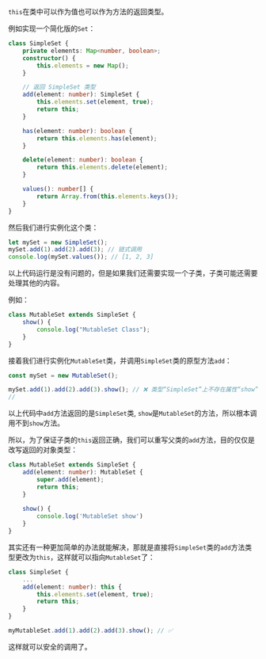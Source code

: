 `this`在类中可以作为值也可以作为方法的返回类型。

例如实现一个简化版的`Set`：

```typescript
class SimpleSet {
    private elements: Map<number, boolean>;
    constructor() {
        this.elements = new Map();
    }

    // 返回 SimpleSet 类型
    add(element: number): SimpleSet {
        this.elements.set(element, true);
        return this;
    }

    has(element: number): boolean {
        return this.elements.has(element);
    }

    delete(element: number): boolean {
        return this.elements.delete(element);
    }

    values(): number[] {
        return Array.from(this.elements.keys());
    }
}
```

然后我们进行实例化这个类：

```typescript
let mySet = new SimpleSet();
mySet.add(1).add(2).add(3); // 链式调用
console.log(mySet.values()); // [1, 2, 3]
```

以上代码运行是没有问题的，但是如果我们还需要实现一个子类，子类可能还需要处理其他的内容。

例如：

```typescript
class MutableSet extends SimpleSet {
    show() {
        console.log("MutableSet Class");
    }
}
```

接着我们进行实例化`MutableSet`类，并调用`SimpleSet`类的原型方法`add`：

```typescript
const mySet = new MutableSet();

mySet.add(1).add(2).add(3).show(); // ❌ 类型“SimpleSet”上不存在属性“show”
// 
```

以上代码中`add`方法返回的是`SimpleSet`类, `show`是`MutableSet`的方法，所以根本调用不到`show`方法。

所以，为了保证子类的`this`返回正确，我们可以重写父类的`add`方法，目的仅仅是改写返回的对象类型：

```typescript
class MutableSet extends SimpleSet {
    add(element: number): MutableSet {
        super.add(element);
        return this;
    }
    
    show() { 
        console.log('MutableSet show')
    }
}
```

其实还有一种更加简单的办法就能解决，那就是直接将`SimpleSet`类的`add`方法类型更改为`this`，这样就可以指向`MutableSet`了：

```typescript
class SimpleSet {
    ...
    add(element: number): this {
        this.elements.set(element, true);
        return this;
    }
}
```

```typescript
myMutableSet.add(1).add(2).add(3).show(); // ✅
```

这样就可以安全的调用了。

